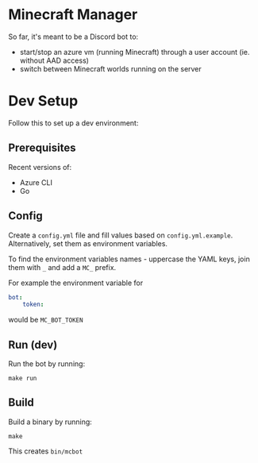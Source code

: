# Minecraft Manager

So far, it's meant to be a Discord bot to:
* start/stop an azure vm (running Minecraft) through a user account (ie. without AAD access)
* switch between Minecraft worlds running on the server

# Dev Setup
Follow this to set up a dev environment:

## Prerequisites
Recent versions of:
* Azure CLI
* Go

## Config

Create a `config.yml` file and fill values based on `config.yml.example`. Alternatively, set them as environment variables.

To find the environment variables names - uppercase the YAML keys, join them with `_` and add a `MC_` prefix.

For example the environment variable for
```yaml
bot:
    token:
```
would be `MC_BOT_TOKEN`

## Run (dev)

Run the bot by running:
```shell
make run
```

## Build
Build a binary by running:
```shell
make
```
This creates `bin/mcbot`